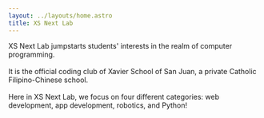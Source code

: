 ```yaml
---
layout: ../layouts/home.astro
title: XS Next Lab
---
```


XS Next Lab jumpstarts students' interests in the realm of computer programming.\
\
It is the official coding club of Xavier School of San Juan, a private Catholic Filipino-Chinese school.\
\
Here in XS Next Lab, we focus on four different categories: web development, app development, robotics, and Python!